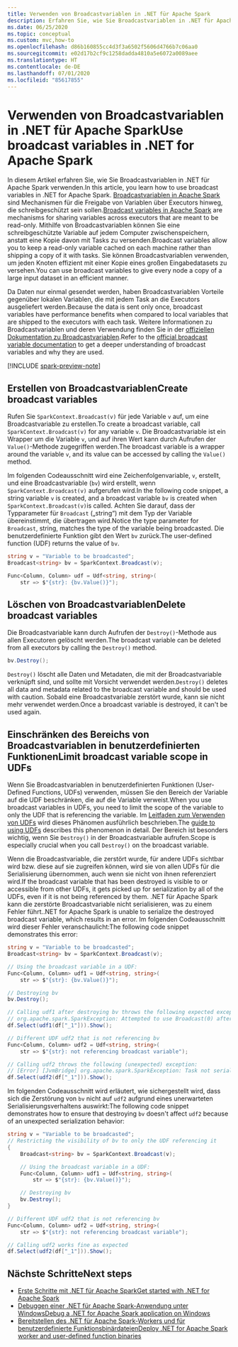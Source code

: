 ```yaml
---
title: Verwenden von Broadcastvariablen in .NET für Apache Spark
description: Erfahren Sie, wie Sie Broadcastvariablen in .NET für Apache Spark-Anwendung verwenden.
ms.date: 06/25/2020
ms.topic: conceptual
ms.custom: mvc,how-to
ms.openlocfilehash: d86b160855cc4d3f3a6502f5606d4766b7c06aa0
ms.sourcegitcommit: e02d17b2cf9c1258dadda4810a5e6072a0089aee
ms.translationtype: HT
ms.contentlocale: de-DE
ms.lasthandoff: 07/01/2020
ms.locfileid: "85617855"
---
```

# <a name="use-broadcast-variables-in-net-for-apache-spark"></a><span data-ttu-id="a17f9-103">Verwenden von Broadcastvariablen in .NET für Apache Spark</span><span class="sxs-lookup"><span data-stu-id="a17f9-103">Use broadcast variables in .NET for Apache Spark</span></span>

<span data-ttu-id="a17f9-104">In diesem Artikel erfahren Sie, wie Sie Broadcastvariablen in .NET für Apache Spark verwenden.</span><span class="sxs-lookup"><span data-stu-id="a17f9-104">In this article, you learn how to use broadcast variables in .NET for Apache Spark.</span></span> <span data-ttu-id="a17f9-105">[Broadcastvariablen in Apache Spark](https://spark.apache.org/docs/2.2.0/rdd-programming-guide.html#broadcast-variables) sind Mechanismen für die Freigabe von Variablen über Executors hinweg, die schreibgeschützt sein sollen.</span><span class="sxs-lookup"><span data-stu-id="a17f9-105">[Broadcast variables in Apache Spark](https://spark.apache.org/docs/2.2.0/rdd-programming-guide.html#broadcast-variables) are mechanisms for sharing variables across executors that are meant to be read-only.</span></span> <span data-ttu-id="a17f9-106">Mithilfe von Broadcastvariablen können Sie eine schreibgeschützte Variable auf jedem Computer zwischenspeichern, anstatt eine Kopie davon mit Tasks zu versenden.</span><span class="sxs-lookup"><span data-stu-id="a17f9-106">Broadcast variables allow you to keep a read-only variable cached on each machine rather than shipping a copy of it with tasks.</span></span> <span data-ttu-id="a17f9-107">Sie können Broadcastvariablen verwenden, um jeden Knoten effizient mit einer Kopie eines großen Eingabedatasets zu versehen.</span><span class="sxs-lookup"><span data-stu-id="a17f9-107">You can use broadcast variables to give every node a copy of a large input dataset in an efficient manner.</span></span>

<span data-ttu-id="a17f9-108">Da Daten nur einmal gesendet werden, haben Broadcastvariablen Vorteile gegenüber lokalen Variablen, die mit jedem Task an die Executors ausgeliefert werden.</span><span class="sxs-lookup"><span data-stu-id="a17f9-108">Because the data is sent only once, broadcast variables have performance benefits when compared to local variables that are shipped to the executors with each task.</span></span> <span data-ttu-id="a17f9-109">Weitere Informationen zu Broadcastvariablen und deren Verwendung finden Sie in der [offiziellen Dokumentation zu Broadcastvariablen](https://spark.apache.org/docs/2.2.0/rdd-programming-guide.html#broadcast-variables).</span><span class="sxs-lookup"><span data-stu-id="a17f9-109">Refer to the [official broadcast variable documentation](https://spark.apache.org/docs/2.2.0/rdd-programming-guide.html#broadcast-variables) to get a deeper understanding of broadcast variables and why they are used.</span></span>

[!INCLUDE [spark-preview-note](../../../includes/spark-preview-note.md)]

## <a name="create-broadcast-variables"></a><span data-ttu-id="a17f9-110">Erstellen von Broadcastvariablen</span><span class="sxs-lookup"><span data-stu-id="a17f9-110">Create broadcast variables</span></span>

<span data-ttu-id="a17f9-111">Rufen Sie `SparkContext.Broadcast(v)` für jede Variable `v` auf, um eine Broadcastvariable zu erstellen.</span><span class="sxs-lookup"><span data-stu-id="a17f9-111">To create a broadcast variable, call `SparkContext.Broadcast(v)` for any variable `v`.</span></span> <span data-ttu-id="a17f9-112">Die Broadcastvariable ist ein Wrapper um die Variable `v`, und auf ihren Wert kann durch Aufrufen der `Value()`-Methode zugegriffen werden.</span><span class="sxs-lookup"><span data-stu-id="a17f9-112">The broadcast variable is a wrapper around the variable `v`, and its value can be accessed by calling the `Value()` method.</span></span>

<span data-ttu-id="a17f9-113">Im folgenden Codeausschnitt wird eine Zeichenfolgenvariable, `v`, erstellt, und eine Broadcastvariable (`bv`) wird erstellt, wenn `SparkContext.Broadcast(v)` aufgerufen wird.</span><span class="sxs-lookup"><span data-stu-id="a17f9-113">In the following code snippet, a string variable `v` is created, and a broadcast variable `bv` is created when `SparkContext.Broadcast(v)`is called.</span></span> <span data-ttu-id="a17f9-114">Achten Sie darauf, dass der Typparameter für `Broadcast` („string“) mit dem Typ der Variable übereinstimmt, die übertragen wird.</span><span class="sxs-lookup"><span data-stu-id="a17f9-114">Notice the type parameter for `Broadcast`, string, matches the type of the variable being broadcasted.</span></span> <span data-ttu-id="a17f9-115">Die benutzerdefinierte Funktion gibt den Wert `bv` zurück.</span><span class="sxs-lookup"><span data-stu-id="a17f9-115">The user-defined function (UDF) returns the value of `bv`.</span></span>

```csharp
string v = "Variable to be broadcasted";
Broadcast<string> bv = SparkContext.Broadcast(v);

Func<Column, Column> udf = Udf<string, string>(
    str => $"{str}: {bv.Value()}");
```

## <a name="delete-broadcast-variables"></a><span data-ttu-id="a17f9-116">Löschen von Broadcastvariablen</span><span class="sxs-lookup"><span data-stu-id="a17f9-116">Delete broadcast variables</span></span>

<span data-ttu-id="a17f9-117">Die Broadcastvariable kann durch Aufrufen der `Destroy()`-Methode aus allen Executoren gelöscht werden.</span><span class="sxs-lookup"><span data-stu-id="a17f9-117">The broadcast variable can be deleted from all executors by calling the `Destroy()` method.</span></span>

```csharp
bv.Destroy();
```

<span data-ttu-id="a17f9-118">`Destroy()` löscht alle Daten und Metadaten, die mit der Broadcastvariable verknüpft sind, und sollte mit Vorsicht verwendet werden.</span><span class="sxs-lookup"><span data-stu-id="a17f9-118">`Destroy()` deletes all data and metadata related to the broadcast variable and should be used with caution.</span></span> <span data-ttu-id="a17f9-119">Sobald eine Broadcastvariable zerstört wurde, kann sie nicht mehr verwendet werden.</span><span class="sxs-lookup"><span data-stu-id="a17f9-119">Once a broadcast variable is destroyed, it can't be used again.</span></span>

## <a name="limit-broadcast-variable-scope-in-udfs"></a><span data-ttu-id="a17f9-120">Einschränken des Bereichs von Broadcastvariablen in benutzerdefinierten Funktionen</span><span class="sxs-lookup"><span data-stu-id="a17f9-120">Limit broadcast variable scope in UDFs</span></span>

<span data-ttu-id="a17f9-121">Wenn Sie Broadcastvariablen in benutzerdefinierten Funktionen (User-Defined Functions, UDFs) verwenden, müssen Sie den Bereich der Variable auf die UDF beschränken, die auf die Variable verweist.</span><span class="sxs-lookup"><span data-stu-id="a17f9-121">When you use broadcast variables in UDFs, you need to limit the scope of the variable to only the UDF that is referencing the variable.</span></span> <span data-ttu-id="a17f9-122">Im [Leitfaden zum Verwenden von UDFs](udf-guide.md) wird dieses Phänomen ausführlich beschrieben.</span><span class="sxs-lookup"><span data-stu-id="a17f9-122">The [guide to using UDFs](udf-guide.md) describes this phenomenon in detail.</span></span> <span data-ttu-id="a17f9-123">Der Bereich ist besonders wichtig, wenn Sie `Destroy()` in der Broadcastvariable aufrufen.</span><span class="sxs-lookup"><span data-stu-id="a17f9-123">Scope is especially crucial when you call `Destroy()` on the broadcast variable.</span></span>

<span data-ttu-id="a17f9-124">Wenn die Broadcastvariable, die zerstört wurde, für andere UDFs sichtbar wird bzw. diese auf sie zugreifen können, wird sie von allen UDFs für die Serialisierung übernommen, auch wenn sie nicht von ihnen referenziert wird.</span><span class="sxs-lookup"><span data-stu-id="a17f9-124">If the broadcast variable that has been destroyed is visible to or accessible from other UDFs, it gets picked up for serialization by all of the UDFs, even if it is not being referenced by them.</span></span> <span data-ttu-id="a17f9-125">.NET für Apache Spark kann die zerstörte Broadcastvariable nicht serialisieren, was zu einem Fehler führt.</span><span class="sxs-lookup"><span data-stu-id="a17f9-125">.NET for Apache Spark is unable to serialize the destroyed broadcast variable, which results in an error.</span></span> <span data-ttu-id="a17f9-126">Im folgenden Codeausschnitt wird dieser Fehler veranschaulicht:</span><span class="sxs-lookup"><span data-stu-id="a17f9-126">The following code snippet demonstrates this error:</span></span>

```csharp
string v = "Variable to be broadcasted";
Broadcast<string> bv = SparkContext.Broadcast(v);

// Using the broadcast variable in a UDF:
Func<Column, Column> udf1 = Udf<string, string>(
    str => $"{str}: {bv.Value()}");

// Destroying bv
bv.Destroy();

// Calling udf1 after destroying bv throws the following expected exception:
// org.apache.spark.SparkException: Attempted to use Broadcast(0) after it was destroyed
df.Select(udf1(df["_1"])).Show();

// Different UDF udf2 that is not referencing bv
Func<Column, Column> udf2 = Udf<string, string>(
    str => $"{str}: not referencing broadcast variable");

// Calling udf2 throws the following (unexpected) exception:
// [Error] [JvmBridge] org.apache.spark.SparkException: Task not serializable
df.Select(udf2(df["_1"])).Show();
```

<span data-ttu-id="a17f9-127">Im folgenden Codeausschnitt wird erläutert, wie sichergestellt wird, dass sich die Zerstörung von `bv` nicht auf `udf2` aufgrund eines unerwarteten Serialisierungsverhaltens auswirkt:</span><span class="sxs-lookup"><span data-stu-id="a17f9-127">The following code snippet demonstrates how to ensure that destroying `bv` doesn't affect `udf2` because of an unexpected serialization behavior:</span></span>

```csharp
string v = "Variable to be broadcasted";
// Restricting the visibility of bv to only the UDF referencing it
{
    Broadcast<string> bv = SparkContext.Broadcast(v);

    // Using the broadcast variable in a UDF:
    Func<Column, Column> udf1 = Udf<string, string>(
        str => $"{str}: {bv.Value()}");

    // Destroying bv
    bv.Destroy();
}

// Different UDF udf2 that is not referencing bv
Func<Column, Column> udf2 = Udf<string, string>(
    str => $"{str}: not referencing broadcast variable");

// Calling udf2 works fine as expected
df.Select(udf2(df["_1"])).Show();
```

## <a name="next-steps"></a><span data-ttu-id="a17f9-128">Nächste Schritte</span><span class="sxs-lookup"><span data-stu-id="a17f9-128">Next steps</span></span>

* [<span data-ttu-id="a17f9-129">Erste Schritte mit .NET für Apache Spark</span><span class="sxs-lookup"><span data-stu-id="a17f9-129">Get started with .NET for Apache Spark</span></span>](../tutorials/get-started.md)
* [<span data-ttu-id="a17f9-130">Debuggen einer .NET für Apache Spark-Anwendung unter Windows</span><span class="sxs-lookup"><span data-stu-id="a17f9-130">Debug a .NET for Apache Spark application on Windows</span></span>](debug.md)
* [<span data-ttu-id="a17f9-131">Bereitstellen des .NET für Apache Spark-Workers und für benutzerdefinierte Funktionsbinärdateien</span><span class="sxs-lookup"><span data-stu-id="a17f9-131">Deploy .NET for Apache Spark worker and user-defined function binaries</span></span>](deploy-worker-udf-binaries.md)
